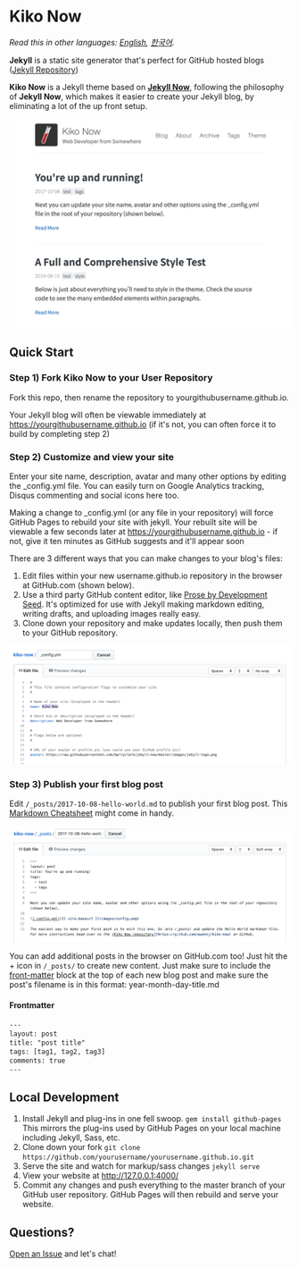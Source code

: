 # Kiko Now

*Read this in other languages: [English](README.md), [한국어](README.ko.md).*

**Jekyll** is a static site generator that's perfect for GitHub hosted blogs ([Jekyll Repository](https://github.com/jekyll/jekyll))

**Kiko Now** is a Jekyll theme based on **[Jekyll Now](https://github.com/barryclark/jekyll-now)**, following the philosophy of **Jekyll Now**, which makes it easier to create your Jekyll blog, by eliminating a lot of the up front setup.

![Kiko Now Theme Screenshot](/images/kiko-now-theme-screenshot.png "Kiko Now Theme Screenshot")

## Quick Start

### Step 1) Fork Kiko Now to your User Repository

Fork this repo, then rename the repository to yourgithubusername.github.io.

Your Jekyll blog will often be viewable immediately at <https://yourgithubusername.github.io> (if it's not, you can often force it to build by completing step 2)

### Step 2) Customize and view your site

Enter your site name, description, avatar and many other options by editing the _config.yml file. You can easily turn on Google Analytics tracking, Disqus commenting and social icons here too.

Making a change to _config.yml (or any file in your repository) will force GitHub Pages to rebuild your site with jekyll. Your rebuilt site will be viewable a few seconds later at <https://yourgithubusername.github.io> - if not, give it ten minutes as GitHub suggests and it'll appear soon

There are 3 different ways that you can make changes to your blog's files:

1. Edit files within your new username.github.io repository in the browser at GitHub.com (shown below).
2. Use a third party GitHub content editor, like [Prose by Development Seed](http://prose.io). It's optimized for use with Jekyll making markdown editing, writing drafts, and uploading images really easy.
3. Clone down your repository and make updates locally, then push them to your GitHub repository.

![_config.yml](/images/config.png "_config.yml")

### Step 3) Publish your first blog post

Edit `/_posts/2017-10-08-hello-world.md` to publish your first blog post. This [Markdown Cheatsheet](http://www.jekyllnow.com/Markdown-Style-Guide/) might come in handy.

![First Post](/images/post-screenshot.png "First Post")

You can add additional posts in the browser on GitHub.com too! Just hit the + icon in `/_posts/` to create new content. Just make sure to include the [front-matter](http://jekyllrb.com/docs/frontmatter/) block at the top of each new blog post and make sure the post's filename is in this format: year-month-day-title.md

#### Frontmatter
```
---
layout: post
title: "post title"
tags: [tag1, tag2, tag3]
comments: true
---
```

## Local Development

1. Install Jekyll and plug-ins in one fell swoop. `gem install github-pages` This mirrors the plug-ins used by GitHub Pages on your local machine including Jekyll, Sass, etc.
2. Clone down your fork `git clone https://github.com/yourusername/yourusername.github.io.git`
3. Serve the site and watch for markup/sass changes `jekyll serve`
4. View your website at http://127.0.0.1:4000/
5. Commit any changes and push everything to the master branch of your GitHub user repository. GitHub Pages will then rebuild and serve your website.

## Questions?

[Open an Issue](https://github.com/aweekj/kiko-now/issues/new) and let's chat!
